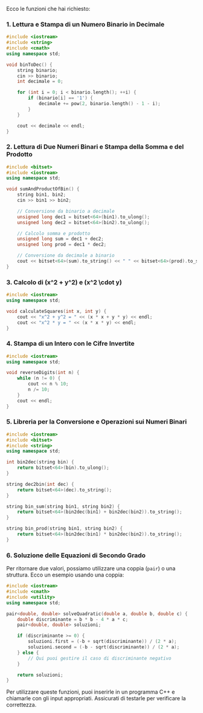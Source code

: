 Ecco le funzioni che hai richiesto:

### 1. Lettura e Stampa di un Numero Binario in Decimale
```cpp
#include <iostream>
#include <string>
#include <cmath>
using namespace std;

void binToDec() {
    string binario;
    cin >> binario;
    int decimale = 0;

    for (int i = 0; i < binario.length(); ++i) {
        if (binario[i] == '1') {
            decimale += pow(2, binario.length() - 1 - i);
        }
    }

    cout << decimale << endl;
}
```

### 2. Lettura di Due Numeri Binari e Stampa della Somma e del Prodotto
```cpp
#include <bitset>
#include <iostream>
using namespace std;

void sumAndProductOfBin() {
    string bin1, bin2;
    cin >> bin1 >> bin2;

    // Conversione da binario a decimale
    unsigned long dec1 = bitset<64>(bin1).to_ulong();
    unsigned long dec2 = bitset<64>(bin2).to_ulong();

    // Calcolo somma e prodotto
    unsigned long sum = dec1 + dec2;
    unsigned long prod = dec1 * dec2;

    // Conversione da decimale a binario
    cout << bitset<64>(sum).to_string() << " " << bitset<64>(prod).to_string() << endl;
}
```

### 3. Calcolo di \(x^2 + y^2\) e \(x^2 \cdot y\)
```cpp
#include <iostream>
using namespace std;

void calculateSquares(int x, int y) {
    cout << "x^2 + y^2 = " << (x * x + y * y) << endl;
    cout << "x^2 * y = " << (x * x * y) << endl;
}
```

### 4. Stampa di un Intero con le Cifre Invertite
```cpp
#include <iostream>
using namespace std;

void reverseDigits(int n) {
    while (n != 0) {
        cout << n % 10;
        n /= 10;
    }
    cout << endl;
}
```

### 5. Libreria per la Conversione e Operazioni sui Numeri Binari
```cpp
#include <iostream>
#include <bitset>
#include <string>
using namespace std;

int bin2dec(string bin) {
    return bitset<64>(bin).to_ulong();
}

string dec2bin(int dec) {
    return bitset<64>(dec).to_string();
}

string bin_sum(string bin1, string bin2) {
    return bitset<64>(bin2dec(bin1) + bin2dec(bin2)).to_string();
}

string bin_prod(string bin1, string bin2) {
    return bitset<64>(bin2dec(bin1) * bin2dec(bin2)).to_string();
}
```

### 6. Soluzione delle Equazioni di Secondo Grado
Per ritornare due valori, possiamo utilizzare una coppia (`pair`) o una struttura. Ecco un esempio usando una coppia:

```cpp
#include <iostream>
#include <cmath>
#include <utility>
using namespace std;

pair<double, double> solveQuadratic(double a, double b, double c) {
    double discriminante = b * b - 4 * a * c;
    pair<double, double> soluzioni;

    if (discriminante >= 0) {
        soluzioni.first = (-b + sqrt(discriminante)) / (2 * a);
        soluzioni.second = (-b - sqrt(discriminante)) / (2 * a);
    } else {
        // Qui puoi gestire il caso di discriminante negativo
    }

    return soluzioni;
}
```

Per utilizzare queste funzioni, puoi inserirle in un programma C++ e chiamarle con gli input appropriati. Assicurati di testarle per verificare la correttezza.
